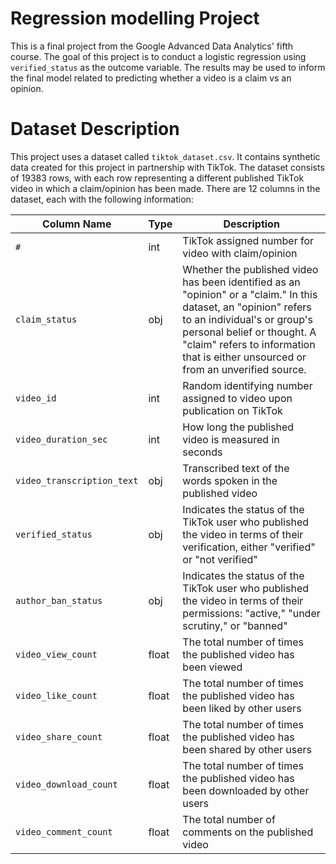 # Regression modelling Project 
This is a final project from the Google Advanced Data Analytics' fifth course. The goal of this project is to conduct a logistic regression using `verified_status` as the outcome variable. The results may be used to inform the final model related to predicting whether a video is a claim vs an opinion.
# Dataset Description

This project uses a dataset called `tiktok_dataset.csv`. It contains synthetic data created for this project in partnership with TikTok. The dataset consists of 19383 rows, with each row representing a different published TikTok video in which a claim/opinion has been made. There are 12 columns in the dataset, each with the following information:

| Column Name | Type | Description |
| --- | --- | --- |
| `#` | int | TikTok assigned number for video with claim/opinion |
| `claim_status` | obj | Whether the published video has been identified as an "opinion" or a "claim." In this dataset, an "opinion" refers to an individual's or group's personal belief or thought. A "claim" refers to information that is either unsourced or from an unverified source. |
| `video_id` | int | Random identifying number assigned to video upon publication on TikTok |
| `video_duration_sec` | int | How long the published video is measured in seconds |
| `video_transcription_text` | obj | Transcribed text of the words spoken in the published video |
| `verified_status` | obj | Indicates the status of the TikTok user who published the video in terms of their verification, either "verified" or "not verified" |
| `author_ban_status` | obj | Indicates the status of the TikTok user who published the video in terms of their permissions: "active," "under scrutiny," or "banned" |
| `video_view_count` | float | The total number of times the published video has been viewed |
| `video_like_count` | float | The total number of times the published video has been liked by other users |
| `video_share_count` | float | The total number of times the published video has been shared by other users |
| `video_download_count` | float | The total number of times the published video has been downloaded by other users |
| `video_comment_count` | float | The total number of comments on the published video |
